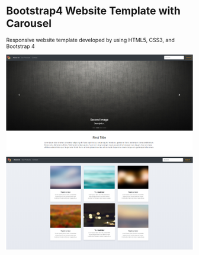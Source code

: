 # Bootstrap4 Website Template with Carousel

Responsive website template developed by using HTML5, CSS3, and Bootstrap 4


![Project Image](https://github.com/MarianaSouza/Bootstrap4_Website_Boilerplate/blob/master/img/project.PNG)

![Project Image2](https://github.com/MarianaSouza/Bootstrap4_Website_Boilerplate/blob/master/img/project_gallery.PNG)

